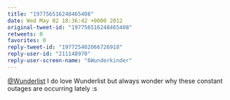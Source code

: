 ```yaml
---
title: "197756516248465408"
date: Wed May 02 18:36:42 +0000 2012
original-tweet-id: "197756516248465408"
retweets: 0
favorites: 0
reply-tweet-id: "197725402066726918"
reply-user-id: "211148970"
reply-user-screen-name: "6Wunderkinder"
---
```

<a href="https://twitter.com/Wunderlist">@Wunderlist</a> I do love Wunderlist but always wonder why these constant outages are occurring lately :s
